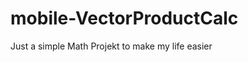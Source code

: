 mobile-VectorProductCalc
========================
Just a simple Math Projekt to make my life easier
